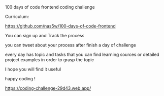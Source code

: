 100 days of code frontend coding challenge 

Curriculum:

https://github.com/nas5w/100-days-of-code-frontend

You can sign up and Track the process

you can tweet about your process after finish a day of challenge

every day has topic and tasks that you can find learning sources or detailed project examples in order to grasp the topic

I hope you will find it useful 

happy coding !

https://coding-challenge-29d43.web.app/
